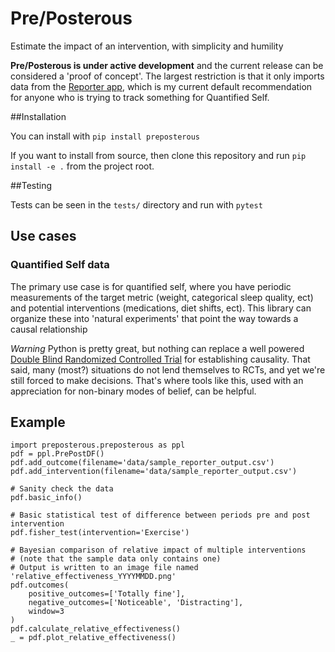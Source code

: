 # Pre/Posterous
Estimate the impact of an intervention, with simplicity and humility

**Pre/Posterous is under active development** and the current release can be considered a 'proof of concept'. 
The largest restriction is that it only imports data from the [Reporter app](http://www.reporter-app.com/), 
which is my current default recommendation for anyone who is trying to track something for Quantified Self.

##Installation

You can install with `pip install preposterous`

If you want to install from source, then clone this repository and run `pip install -e .` from the project root.

##Testing

Tests can be seen in the `tests/` directory and run with `pytest`

## Use cases
### Quantified Self data
The primary use case is for quantified self, where you have periodic measurements of the target metric (weight, categorical sleep quality, ect) and potential interventions (medications, diet shifts, ect). This library can organize these into 'natural experiments' that point the way towards a causal relationship

*Warning* Python is pretty great, but nothing can replace a well powered [Double Blind Randomized Controlled Trial](https://www.ncbi.nlm.nih.gov/pmc/articles/PMC3196997/) for establishing causality. That said, many (most?) situations do not lend themselves to RCTs, and yet we're still forced to make decisions. That's where tools like this, used with an appreciation for non-binary modes of belief, can be helpful.

## Example
```
import preposterous.preposterous as ppl
pdf = ppl.PrePostDF()
pdf.add_outcome(filename='data/sample_reporter_output.csv')
pdf.add_intervention(filename='data/sample_reporter_output.csv')

# Sanity check the data
pdf.basic_info()

# Basic statistical test of difference between periods pre and post intervention
pdf.fisher_test(intervention='Exercise')

# Bayesian comparison of relative impact of multiple interventions
# (note that the sample data only contains one)
# Output is written to an image file named 'relative_effectiveness_YYYYMMDD.png'
pdf.outcomes(
    positive_outcomes=['Totally fine'],
    negative_outcomes=['Noticeable', 'Distracting'],
    window=3
)
pdf.calculate_relative_effectiveness()
_ = pdf.plot_relative_effectiveness()

```
